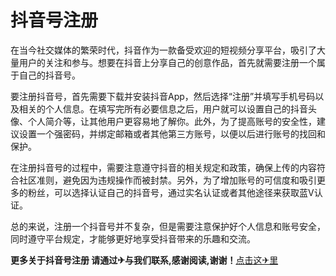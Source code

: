 # 抖音号注册

在当今社交媒体的繁荣时代，抖音作为一款备受欢迎的短视频分享平台，吸引了大量用户的关注和参与。想要在抖音上分享自己的创意作品，首先就需要注册一个属于自己的抖音号。

要注册抖音号，首先需要下载并安装抖音App，然后选择“注册”并填写手机号码以及相关的个人信息。在填写完所有必要信息之后，用户就可以设置自己的抖音头像、个人简介等，让其他用户更容易地了解你。此外，为了提高账号的安全性，建议设置一个强密码，并绑定邮箱或者其他第三方账号，以便以后进行账号的找回和保护。

在注册抖音号的过程中，需要注意遵守抖音的相关规定和政策，确保上传的内容符合社区准则，避免因为违规操作而被封禁。另外，为了增加账号的可信度和吸引更多的粉丝，可以选择认证自己的抖音号，通过实名认证或者其他途径来获取蓝V认证。

总的来说，注册一个抖音号并不复杂，但是需要注意保护好个人信息和账号安全，同时遵守平台规定，才能够更好地享受抖音带来的乐趣和交流。

**更多关于抖音号注册 请通过✈与我们联系,感谢阅读,谢谢！**[点击这✈里](https://t.me/pt99bot)